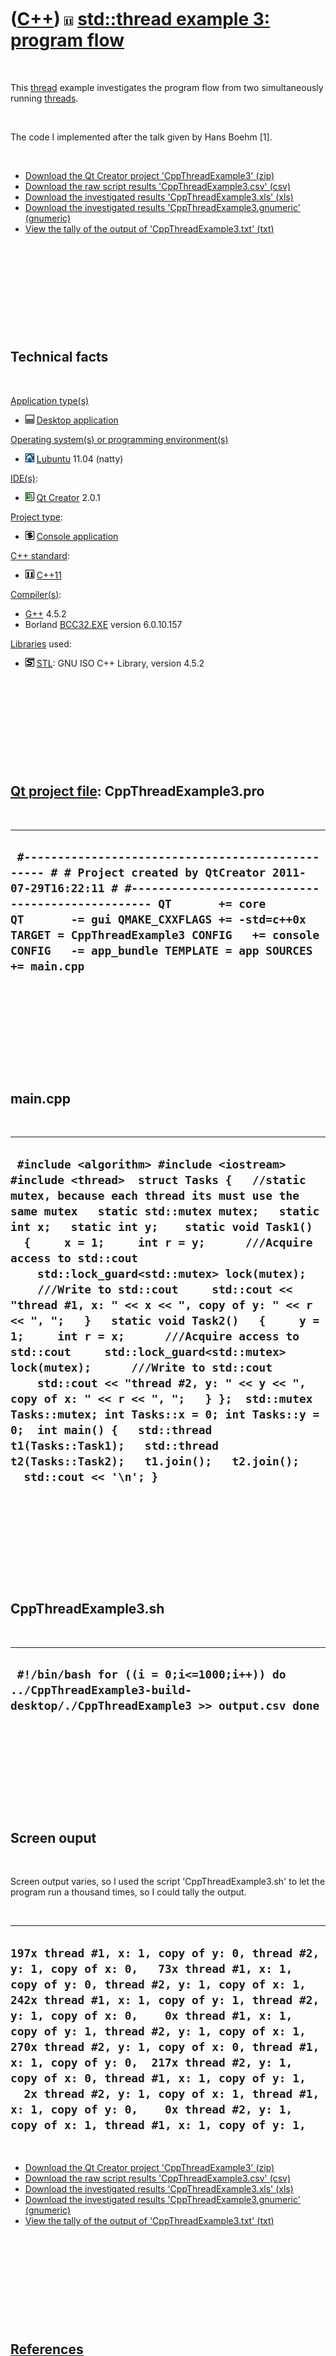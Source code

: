 
 

 

 

 

 

([C++](Cpp.md)) ![C++11](PicCpp11.png) [std::thread example 3: program flow](CppThreadExample3.md)
====================================================================================================

 

This [thread](CppThread.md) example investigates the program flow from
two simultaneously running [threads](CppThread.md).

 

The code I implemented after the talk given by Hans Boehm \[1\].

 

-   [Download the Qt Creator project
    'CppThreadExample3' (zip)](CppThreadExample3.zip)
-   [Download the raw script results
    'CppThreadExample3.csv' (csv)](CppThreadExample3.csv)
-   [Download the investigated results
    'CppThreadExample3.xls' (xls)](CppThreadExample3.xls)
-   [Download the investigated results
    'CppThreadExample3.gnumeric' (gnumeric)](CppThreadExample3.xls)
-   [View the tally of the output of
    'CppThreadExample3.txt' (txt)](CppThreadExample3.txt)

 

 

 

 

 

Technical facts
---------------

 

[Application type(s)](CppApplication.md)

-   ![Desktop](PicDesktop.png) [Desktop
    application](CppDesktopApplication.md)

[Operating system(s) or programming environment(s)](CppOs.md)

-   ![Lubuntu](PicLubuntu.png) [Lubuntu](CppLubuntu.md) 11.04 (natty)

[IDE(s)](CppIde.md):

-   ![Qt Creator](PicQtCreator.png) [Qt Creator](CppQtCreator.md) 2.0.1

[Project type](CppQtProjectType.md):

-   ![console](PicConsole.png) [Console
    application](CppConsoleApplication.md)

[C++ standard](CppStandard.md):

-   ![C++11](PicCpp11.png) [C++11](Cpp11.md)

[Compiler(s)](CppCompiler.md):

-   [G++](CppGpp.md) 4.5.2
-   Borland [BCC32.EXE](CppBcc32Exe.md) version 6.0.10.157

[Libraries](CppLibrary.md) used:

-   ![STL](PicStl.png) [STL](CppStl.md): GNU ISO C++ Library, version
    4.5.2

 

 

 

 

 

[Qt project file](CppQtProjectFile.md): CppThreadExample3.pro
--------------------------------------------------------------

 

  ----------------------------------------------------------------------------------------------------------------------------------------------------------------------------------------------------------------------------------------------------------------------------------------------------------------------------------------
  ` #------------------------------------------------- # # Project created by QtCreator 2011-07-29T16:22:11 # #------------------------------------------------- QT       += core QT       -= gui QMAKE_CXXFLAGS += -std=c++0x TARGET = CppThreadExample3 CONFIG   += console CONFIG   -= app_bundle TEMPLATE = app SOURCES += main.cpp`
  ----------------------------------------------------------------------------------------------------------------------------------------------------------------------------------------------------------------------------------------------------------------------------------------------------------------------------------------

 

 

 

 

 

main.cpp
--------

 

  -----------------------------------------------------------------------------------------------------------------------------------------------------------------------------------------------------------------------------------------------------------------------------------------------------------------------------------------------------------------------------------------------------------------------------------------------------------------------------------------------------------------------------------------------------------------------------------------------------------------------------------------------------------------------------------------------------------------------------------------------------------------------------------------------------------------------------------------------------------------------------------------------------
  ` #include <algorithm> #include <iostream> #include <thread>  struct Tasks {   //static mutex, because each thread its must use the same mutex   static std::mutex mutex;   static int x;   static int y;    static void Task1()   {     x = 1;     int r = y;      ///Acquire access to std::cout     std::lock_guard<std::mutex> lock(mutex);      ///Write to std::cout     std::cout << "thread #1, x: " << x << ", copy of y: " << r << ", ";   }   static void Task2()   {     y = 1;     int r = x;      ///Acquire access to std::cout     std::lock_guard<std::mutex> lock(mutex);      ///Write to std::cout     std::cout << "thread #2, y: " << y << ", copy of x: " << r << ", ";   } };  std::mutex Tasks::mutex; int Tasks::x = 0; int Tasks::y = 0;  int main() {   std::thread t1(Tasks::Task1);   std::thread t2(Tasks::Task2);   t1.join();   t2.join();   std::cout << '\n'; }`
  -----------------------------------------------------------------------------------------------------------------------------------------------------------------------------------------------------------------------------------------------------------------------------------------------------------------------------------------------------------------------------------------------------------------------------------------------------------------------------------------------------------------------------------------------------------------------------------------------------------------------------------------------------------------------------------------------------------------------------------------------------------------------------------------------------------------------------------------------------------------------------------------------------

 

 

 

 

 

CppThreadExample3.sh
--------------------

 

  -----------------------------------------------------------------------------------------------------------------------
  ` #!/bin/bash for ((i = 0;i<=1000;i++)) do ../CppThreadExample3-build-desktop/./CppThreadExample3 >> output.csv done`
  -----------------------------------------------------------------------------------------------------------------------

 

 

 

 

 

Screen ouput
------------

 

Screen output varies, so I used the script 'CppThreadExample3.sh' to let
the program run a thousand times, so I could tally the output.

 

  --------------------------------------------------------------------------------------------------------------------------------------------------------------------------------------------------------------------------------------------------------------------------------------------------------------------------------------------------------------------------------------------------------------------------------------------------------------------------------------------------------------------------------------------------------------------
  ` 197x thread #1, x: 1, copy of y: 0, thread #2, y: 1, copy of x: 0,   73x thread #1, x: 1, copy of y: 0, thread #2, y: 1, copy of x: 1,  242x thread #1, x: 1, copy of y: 1, thread #2, y: 1, copy of x: 0,    0x thread #1, x: 1, copy of y: 1, thread #2, y: 1, copy of x: 1,  270x thread #2, y: 1, copy of x: 0, thread #1, x: 1, copy of y: 0,  217x thread #2, y: 1, copy of x: 0, thread #1, x: 1, copy of y: 1,    2x thread #2, y: 1, copy of x: 1, thread #1, x: 1, copy of y: 0,    0x thread #2, y: 1, copy of x: 1, thread #1, x: 1, copy of y: 1, `
  --------------------------------------------------------------------------------------------------------------------------------------------------------------------------------------------------------------------------------------------------------------------------------------------------------------------------------------------------------------------------------------------------------------------------------------------------------------------------------------------------------------------------------------------------------------------

 

-   [Download the Qt Creator project
    'CppThreadExample3' (zip)](CppThreadExample3.zip)
-   [Download the raw script results
    'CppThreadExample3.csv' (csv)](CppThreadExample3.csv)
-   [Download the investigated results
    'CppThreadExample3.xls' (xls)](CppThreadExample3.xls)
-   [Download the investigated results
    'CppThreadExample3.gnumeric' (gnumeric)](CppThreadExample3.xls)
-   [View the tally of the output of
    'CppThreadExample3.txt' (txt)](CppThreadExample3.txt)

 

 

 

 

 

[References](CppReferences.md)
-------------------------------

 

1.  [Google TechTalk 'Getting C++ Threads Right' by Hans
    Boehm](http://www.youtube.com/watch?v=mrvAqvtWYb4)

 

 

 

 

 

 

